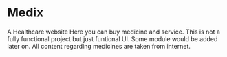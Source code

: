 # Medix
A Healthcare website
Here you can buy medicine and service.
This is not a fully functional project but just funtional UI.
Some module would be added later on.
All content regarding medicines are taken from internet.
